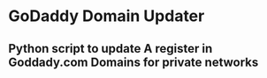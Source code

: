 # GoDaddy Domain Updater

## Python script to update A register in Goddady.com Domains for private networks